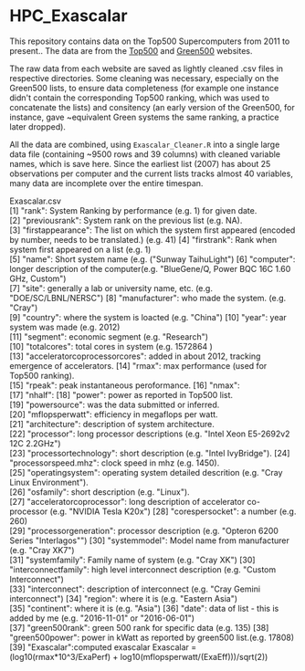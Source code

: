 # HPC_Exascalar

This repository contains data on the Top500 Supercomputers from 2011 to present.. The data are from the [Top500](top500.org) and [Green500](green500.org) websites. 

The raw data from each website are saved as lightly cleaned .csv files in respective directories. Some cleaning was necessary, especially on the Green500 lists, to ensure data completeness (for example one instance didn't contain the corresponding Top500 ranking, which was used to concatenate the lists) and consitency (an early version of the Green500, for instance, gave ~equivalent Green systems the same ranking, a practice later dropped).

All the data are combined, using `Exascalar_Cleaner.R` into a single large data file (containing ~9500 rows and 39 columns) with cleaned variable names, which is save here. Since the earliest list (2007) has about 25 observations per computer and the current lists tracks almost 40 variables, many data are incomplete over the entire timespan. 

Exascalar.csv  
 [1] "rank": System Ranking by performance (e.g. 1) for given date.  
 [2] "previousrank": System rank on the previous list (e.g. NA).             
 [3] "firstappearance": The list on which the system first appeared (encoded by number, needs to be translated.) (e.g. 41)
 [4] "firstrank": Rank when system first appeared on a list (e.g. 1)                 
 [5] "name": Short system name (e.g. ("Sunway TaihuLight")
 [6] "computer": longer description of the computer(e.g. "BlueGene/Q, Power BQC 16C 1.60 GHz, Custom")                   
 [7] "site": generally a lab or university name, etc. (e.g. "DOE/SC/LBNL/NERSC")
 [8] "manufacturer": who made the system. (e.g. "Cray")            
 [9] "country": where the system is loacted (e.g. "China")
 [10] "year": year system was made (e.g. 2012)       
[11] "segment": economic segment (e.g. "Research")  
[10] "totalcores": total cores in system (e.g. 1572864 )                   
[13] "acceleratorcoprocessorcores": added in about 2012, tracking emergence of accelerators. 
[14] "rmax": max performance (used for Top500 ranking).                       
[15] "rpeak": peak instantaneous peroformance. 
[16] "nmax":                     
[17] "nhalf":
[18] "power": power as reported in Top500 list.                       
[19] "powersource": was the data submitted or inferred.  
[20] "mflopsperwatt": efficiency in megaflops per watt.              
[21] "architecture": description of system architecture.  
[22] "processor": long processor descriptions (e.g. "Intel Xeon E5-2692v2 12C 2.2GHz")                
[23] "processortechnology": short description (e.g. "Intel IvyBridge").
[24] "processorspeed.mhz": clock speed in mhz (e.g. 1450).        
[25] "operatingsystem": operating system detailed descrition (e.g. "Cray Linux Environment").  
[26] "osfamily": short description (e.g. "Linux").                    
[27] "acceleratorcoprocessor": long description of accelerator co-processor (e.g. "NVIDIA Tesla K20x")
[28] "corespersocket": a number (e.g. 260)            
[29] "processorgeneration": processor description (e.g. "Opteron 6200 Series \"Interlagos\"")
[30] "systemmodel": Model name from manufacturer (e.g. "Cray XK7")               
[31] "systemfamily": Family name of system (e.g. "Cray XK")
[30] "interconnectfamily": high level interconnect description (e.g. "Custom Interconnect")         
[33] "interconnect": description of interconnect (e.g. "Cray Gemini interconnect")
[34] "region": where it is (e.g. "Eastern Asia")                    
[35] "continent": where it is (e.g. "Asia")
[36] "date": data of list - this is added by me (e.g. "2016-11-01" or "2016-06-01")                       
[37] "green500rank": green 500 rank for specific data (e.g. 135)
[38] "green500power": power in kWatt as reported by green500 list.(e.g. 17808)              
[39] "Exascalar":computed exascalar Exascalar = (log10(rmax\*10^3/ExaPerf) + log10(mflopsperwatt/(ExaEff)))/sqrt(2)) 






